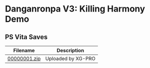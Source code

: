 # Danganronpa V3: Killing Harmony Demo

## PS Vita Saves

| Filename | Description |
|----------|-------------|
| [00000001.zip](00000001.zip) | Uploaded by XG-PRO  |
